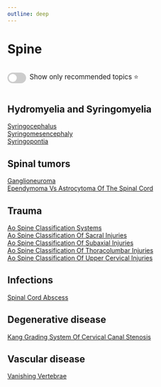 ```yaml
---
outline: deep
---
```

<style>

.star-link-list {
  list-style-type: none !important;
  padding-left: 0 !important;
  margin-left: 0 !important;
}

.switch-container {
  display: flex;
  align-items: center;
  gap: 0.5rem;
  padding: 1rem 0;
  font-size: 0.95rem;
}

.switch {
  position: relative;
  display: inline-block;
  width: 42px;
  height: 24px;
}

.switch input {
  opacity: 0;
  width: 0;
  height: 0;
}

.slider {
  position: absolute;
  cursor: pointer;
  top: 0; left: 0; right: 0; bottom: 0;
  background-color: #ccc;
  border-radius: 24px;
  transition: 0.4s;
}

.slider:before {
  content: "";
  position: absolute;
  height: 18px;
  width: 18px;
  left: 3px;
  bottom: 3px;
  background-color: white;
  border-radius: 50%;
  transition: 0.4s;
}

input:checked + .slider {
  background-color: #42b983;
}

input:checked + .slider:before {
  transform: translateX(18px);
}

</style>

# Spine

<div class="switch-container">
  <label class="switch">
    <input type="checkbox" id="toggle-stars">
    <span class="slider"></span>
  </label>
  <span>Show only recommended topics ⭐</span>
</div>

## Hydromyelia and Syringomyelia

[Syringocephalus](https://radiopaedia.org/articles/syringocephalus)  
[Syringomesencephaly](https://radiopaedia.org/articles/syringomesencephaly)  
[Syringopontia](https://radiopaedia.org/articles/syringopontia)  

## Spinal tumors

[Ganglioneuroma](https://radiopaedia.org/articles/ganglioneuroma)  
[Ependymoma Vs Astrocytoma Of The Spinal Cord](https://radiopaedia.org/articles/ependymoma-vs-astrocytoma-of-the-spinal-cord-2)  

## Trauma

[Ao Spine Classification Systems](https://radiopaedia.org/articles/ao-spine-classification-systems)  
[Ao Spine Classification Of Sacral Injuries](https://radiopaedia.org/articles/ao-spine-classification-of-sacral-injuries)  
[Ao Spine Classification Of Subaxial Injuries](https://radiopaedia.org/articles/ao-spine-classification-of-subaxial-injuries)  
[Ao Spine Classification Of Thoracolumbar Injuries](https://radiopaedia.org/articles/ao-spine-classification-of-thoracolumbar-injuries-1)  
[Ao Spine Classification Of Upper Cervical Injuries](https://radiopaedia.org/articles/ao-spine-classification-of-upper-cervical-injuries)  

## Infections

[Spinal Cord Abscess](https://radiopaedia.org/articles/spinal-cord-abscess)  

## Degenerative disease

[Kang Grading System Of Cervical Canal Stenosis](https://radiopaedia.org/articles/kang-grading-system-of-cervical-canal-stenosis)  

## Vascular disease

[Vanishing Vertebrae](https://radiopaedia.org/articles/vanishing-vertebrae)  